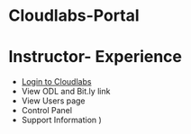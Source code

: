 # Cloudlabs-Portal

# Instructor- Experience




* [Login to Cloudlabs](./technical_deep_dive/Login_to_Cloudlabs-readme.md)
* View ODL and Bit.ly link
* View Users page
* Control Panel
* Support Information
)
